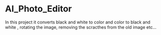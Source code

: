 # AI_Photo_Editor
In this project it converts black and white to color and color to black and white , rotating the image, removing the scracthes from the old image etc...
